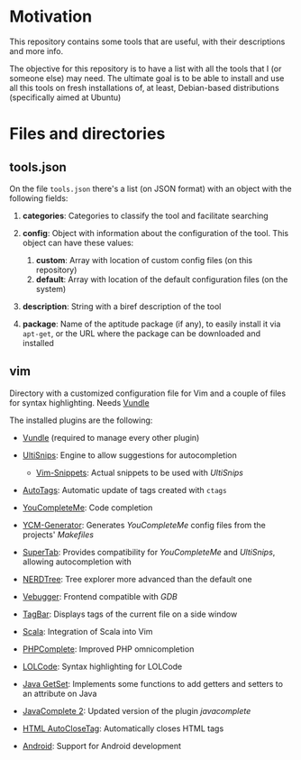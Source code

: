 # Motivation

This repository contains some tools that are useful, with their descriptions and more info.

The objective for this repository is to have a list with all the tools that I (or someone else) may need. The ultimate goal is to be able to install and use all this tools on fresh installations of, at least, Debian-based distributions (specifically aimed at Ubuntu)



# Files and directories

## tools.json
On the file `tools.json` there's a list (on JSON format) with an object with the following fields:

 1. __categories__: Categories to classify the tool and facilitate searching
 2. __config__: Object with information about the configuration of the tool. This object	can have these values:

    1. __custom__: Array with location of custom config files (on this repository)
    2. __default__: Array with location of the default configuration files (on the system)

 3. __description__: String with a biref description of the tool
 4. __package__: Name of the aptitude package (if any), to easily install it via `apt-get`, or the URL where the package can be downloaded and installed


## vim
Directory with a customized configuration file for Vim and a couple of files for syntax highlighting. Needs [Vundle](https://github.com/VundleVim/Vundle.vim)


The installed plugins are the following:

 - [Vundle](https://github.com/VundleVim/Vundle.vim) (required to manage every other plugin)
 - [UltiSnips](https://github.com/SirVer/ultisnips): Engine to allow suggestions for autocompletion

    - [Vim-Snippets](https://github.com/honza/vim-snippets): Actual snippets to be used with _UltiSnips_

 - [AutoTags](https://github.com/craigemery/vim-autotag): Automatic update of tags created with `ctags`
 - [YouCompleteMe](https://github.com/Valloric/YouCompleteMe): Code completion
 - [YCM-Generator](https://github.com/rdnetto/YCM-Generator): Generates _YouCompleteMe_ config files from the projects' _Makefiles_
 - [SuperTab](https://github.com/ervandew/supertab): Provides compatibility for _YouCompleteMe_ and _UltiSnips_, allowing autocompletion with <Tab>
 - [NERDTree](https://github.com/scrooloose/nerdtree): Tree explorer more advanced than the default one
 - [Vebugger](https://github.com/idanarye/vim-vebugger): Frontend compatible with _GDB_
 - [TagBar](https://github.com/majutsushi/tagbar): Displays tags of the current file on a side window
 - [Scala](https://github.com/derekwyatt/vim-scala): Integration of Scala into Vim
 - [PHPComplete](https://github.com/shawncplus/phpcomplete.vim): Improved PHP omnicompletion
 - [LOLCode](https://github.com/Xe/lolcode.vim): Syntax highlighting for LOLCode
 - [Java GetSet](https://github.com/vim-scripts/java_getset.vim): Implements some functions to add getters and setters to an attribute on Java
 - [JavaComplete 2](https://github.com/artur-shaik/vim-javacomplete2): Updated version of the plugin _javacomplete_
 - [HTML AutoCloseTag](https://github.com/vim-scripts/HTML-AutoCloseTag): Automatically closes HTML tags
 - [Android](https://github.com/hsanson/vim-android): Support for Android development
